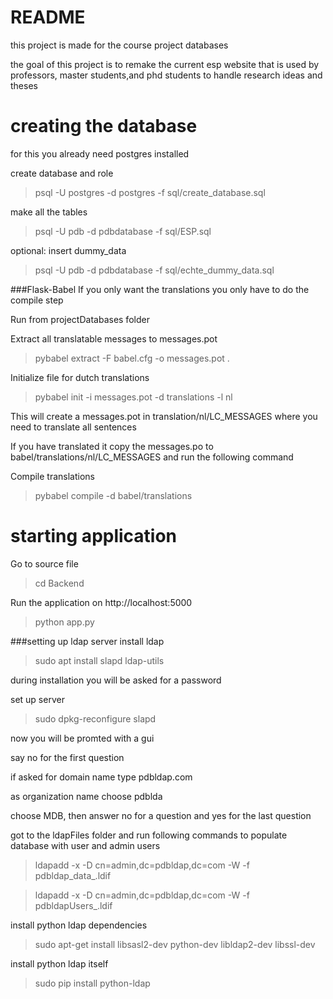 # README #
this project is made for the course project databases

the goal of this project is to remake the current esp website that is used by professors, master students,and phd students to handle research ideas and theses

# creating the database #

for this you already need postgres installed

create database and role
> psql -U postgres -d postgres -f sql/create_database.sql

make all the tables

> psql -U pdb -d pdbdatabase -f sql/ESP.sql

optional: insert dummy_data

> psql -U pdb -d pdbdatabase -f sql/echte_dummy_data.sql


###Flask-Babel
 If you only want the translations you only have to do the compile step
 
 Run from projectDatabases folder

Extract all translatable messages to messages.pot
>pybabel extract -F babel.cfg -o messages.pot .

Initialize file for dutch translations

>pybabel init -i messages.pot -d translations -l nl

This will create a messages.pot in translation/nl/LC_MESSAGES where you need to translate all sentences

If you have translated it copy the messages.po to babel/translations/nl/LC_MESSAGES and run the following command

Compile translations

>pybabel compile -d babel/translations

# starting application #

Go to source file

>cd Backend

Run the application on http://localhost:5000
>python app.py

###setting up ldap server
install ldap

>sudo apt install slapd ldap-utils

during installation you will be asked for a password

set up server

>sudo dpkg-reconfigure slapd

now you will be promted with a gui

say no for the first question

if asked for domain name type pdbldap.com

as organization name choose pdblda
 
choose MDB, then answer no for a question and yes for the last question

got to the ldapFiles folder and run following commands to populate database with user and admin users

>ldapadd -x -D cn=admin,dc=pdbldap,dc=com -W -f pdbldap_data_.ldif

>ldapadd -x -D cn=admin,dc=pdbldap,dc=com -W -f pdbldapUsers_.ldif

install python ldap dependencies

>sudo apt-get install libsasl2-dev python-dev libldap2-dev libssl-dev

install python ldap itself

>sudo pip install python-ldap
